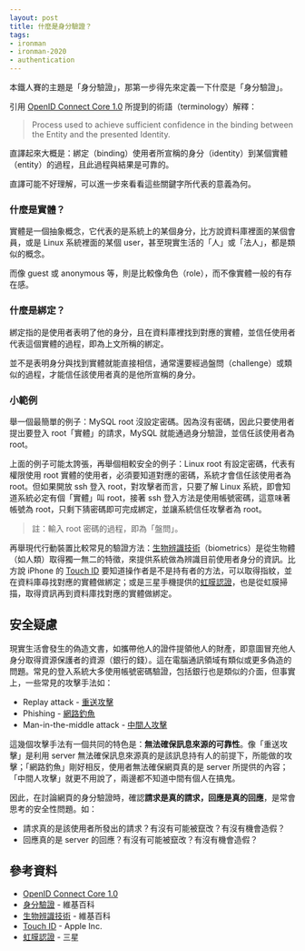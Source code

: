 ```yaml
---
layout: post
title: 什麼是身分驗證？
tags:
- ironman
- ironman-2020
- authentication
---
```


本鐵人賽的主題是「身分驗證」，那第一步得先來定義一下什麼是「身分驗證」。

引用 [OpenID Connect Core 1.0][] 所提到的術語（terminology）解釋：

> Process used to achieve sufficient confidence in the binding between the Entity and the presented Identity.

直譯起來大概是：綁定（binding）使用者所宣稱的身分（identity）到某個實體（entity）的過程，且此過程與結果是可靠的。

直譯可能不好理解，可以進一步來看看這些關鍵字所代表的意義為何。

### 什麼是實體？

實體是一個抽象概念，它代表的是系統上的某個身分，比方說資料庫裡面的某個會員，或是 Linux 系統裡面的某個 user，甚至現實生活的「人」或「法人」，都是類似的概念。

而像 guest 或 anonymous 等，則是比較像角色（role），而不像實體一般的有存在感。

### 什麼是綁定？

綁定指的是使用者表明了他的身分，且在資料庫裡找到對應的實體，並信任使用者代表這個實體的過程，即為上文所稱的綁定。

並不是表明身分與找到實體就能直接相信，通常還要經過盤問（challenge）或類似的過程，才能信任該使用者真的是他所宣稱的身分。

### 小範例

舉一個最簡單的例子：MySQL root 沒設定密碼。因為沒有密碼，因此只要使用者提出要登入 root「實體」的請求，MySQL 就能通過身分驗證，並信任該使用者為 root。

上面的例子可能太誇張，再舉個相較安全的例子：Linux root 有設定密碼，代表有權限使用 root 實體的使用者，必須要知道對應的密碼，系統才會信任該使用者為 root。但如果開放 ssh 登入 root，對攻擊者而言，只要了解 Linux 系統，即會知道系統必定有個「實體」叫 root，接著 ssh 登入方法是使用帳號密碼，這意味著帳號為 root，只剩下猜密碼即可完成綁定，並讓系統信任攻擊者為 root。

> 註：輸入 root 密碼的過程，即為「盤問」。

再舉現代行動裝置比較常見的驗證方法：[生物辨識技術][]（biometrics）是從生物體（如人類）取得獨一無二的特徵，來提供系統做為辨識目前使用者身分的資訊。比方說 iPhone 的 [Touch ID][] 要知道操作者是不是持有者的方法，可以取得指紋，並在資料庫尋找對應的實體做綁定；或是三星手機提供的[虹膜認證][]，也是從虹膜掃描，取得資訊再到資料庫找對應的實體做綁定。

## 安全疑慮

現實生活會發生的偽造文書，如攜帶他人的證件提領他人的財產，即意圖冒充他人身分取得資源保護者的資源（銀行的錢）。這在電腦通訊領域有類似或更多偽造的問題。常見的登入系統大多使用帳號密碼驗證，包括銀行也是類似的介面，但事實上，一些常見的攻擊手法如：

* Replay attack - [重送攻擊](https://zh.wikipedia.org/wiki/%E9%87%8D%E6%94%BE%E6%94%BB%E5%87%BB)
* Phishing - [網路釣魚](https://zh.wikipedia.org/wiki/%E9%92%93%E9%B1%BC%E5%BC%8F%E6%94%BB%E5%87%BB)
* Man-in-the-middle attack - [中間人攻擊](https://zh.wikipedia.org/wiki/%E4%B8%AD%E9%97%B4%E4%BA%BA%E6%94%BB%E5%87%BB)

這幾個攻擊手法有一個共同的特色是：**無法確保訊息來源的可靠性**。像「重送攻擊」是利用 server 無法確保訊息來源真的是該訊息持有人的前提下，所能做的攻擊；「網路釣魚」剛好相反，使用者無法確保網頁真的是 server 所提供的內容；「中間人攻擊」就更不用說了，兩邊都不知道中間有個人在搞鬼。

因此，在討論網頁的身分驗證時，確認**請求是真的請求，回應是真的回應**，是常會思考的安全性問題。如：

* 請求真的是該使用者所發出的請求？有沒有可能被竄改？有沒有機會造假？
* 回應真的是 server 的回應？有沒有可能被竄改？有沒有機會造假？

## 參考資料

* [OpenID Connect Core 1.0][]
* [身分驗證](https://en.wikipedia.org/wiki/Authentication) - 維基百科
* [生物辨識技術][] - 維基百科
* [Touch ID][] - Apple Inc.
* [虹膜認證][] - 三星

[OpenID Connect Core 1.0]: https://openid.net/specs/openid-connect-core-1_0.html
[生物辨識技術]: https://en.wikipedia.org/wiki/Biometrics
[Touch ID]: https://support.apple.com/zh-tw/HT201371
[虹膜認證]: https://www.samsung.com/tw/support/mobile-devices/what-is-the-basic-operation-of-iris-identification/
